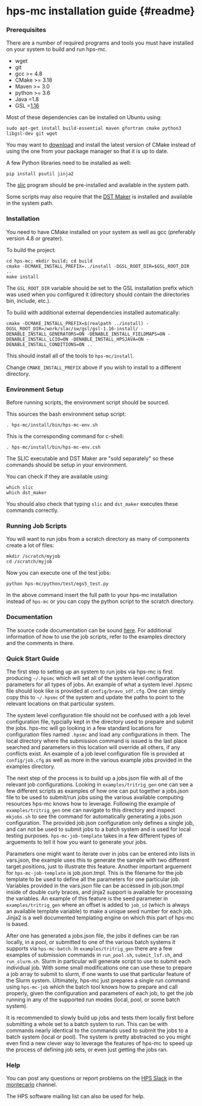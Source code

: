 # hps-mc installation guide  {#readme}
### Prerequisites

There are a number of required programs and tools you must have installed on your system to build and run hps-mc.

- wget
- git
- gcc >= 4.8
- CMake >= 3.18
- Maven >= 3.0
- python >= 3.6
- Java =1.8
- GSL =[1.16](https://ftp.gnu.org/gnu/gsl/gsl-1.16.tar.gz)

Most of these dependencies can be installed on Ubuntu using:

```
sudo apt-get install build-essential maven gfortran cmake python3 libgsl-dev git wget
```

You may want to [download](https://cmake.org/download/) and install the latest version of CMake instead of using the one from your package manager so that it is up to date.

A few Python libraries need to be installed as well:

```
pip install psutil jinja2
```

The [slic](https://github.com/slaclab/slic) program should be pre-installed and available in the system path.

Some scripts may also require that the [DST Maker](https://github.com/JeffersonLab/hps-dst) is installed and available in the system path.

### Installation

You need to have CMake installed on your system as well as gcc (preferably version 4.8 or greater).

To build the project:

```
cd hps-mc; mkdir build; cd build
cmake -DCMAKE_INSTALL_PREFIX=../install -DGSL_ROOT_DIR=$GSL_ROOT_DIR ..
make install
```

The `GSL_ROOT_DIR` variable should be set to the GSL installation prefix which was used when you configured it (directory should contain the directories bin, include, etc.).

To build with additional external dependencies installed automatically:

```
cmake -DCMAKE_INSTALL_PREFIX=$(realpath ../install) -DGSL_ROOT_DIR=/work/slac/sw/gsl/gsl-1.16-install/ -DENABLE_INSTALL_GENERATORS=ON -DENABLE_INSTALL_FIELDMAPS=ON -DENABLE_INSTALL_LCIO=ON -DENABLE_INSTALL_HPSJAVA=ON -DENABLE_INSTALL_CONDITIONS=ON ..
```

This should install all of the tools to `hps-mc/install`.  

Change `CMAKE_INSTALL_PREFIX` above if you wish to install to a different directory.

### Environment Setup

Before running scripts, the environment script should be sourced.

This sources the bash environment setup script:

```
. hps-mc/install/bin/hps-mc-env.sh
```

This is the corresponding command for c-shell:

```
. hps-mc/install/bin/hps-mc-env.csh
```

The SLIC executable and DST Maker are "sold separately" so these commands should be setup in your environment.

You can check if they are available using:

```
which slic
which dst_maker
```

You should also check that typing `slic` and `dst_maker` executes these commands correctly.

### Running Job Scripts

You will want to run jobs from a scratch directory as many of components create a lot of files:

```
mkdir /scratch/myjob
cd /scratch/myjob
```

Now you can execute one of the test jobs:

```
python hps-mc/python/test/egs5_test.py
```

In the above command insert the full path to your hps-mc installation instead of `hps-mc` or you can copy the python script to the scratch directory.

### Documentation
The source code documentation can be sound [here](https://jeffersonlab.github.io/hps-mc/). For additional information of how to use the job scripts, refer to the examples directory and the comments in there.


### Quick Start Guide

The first step to setting up an system to run jobs via hps-mc is first producing `~/.hpsmc` which will set all of the system level configuration parameters for all types of jobs. An example of what a system level .hpsmc file should look like is provided at `config/bravo_sdf.cfg`. One can simply copy this to `~/.hpsmc` of the system and update the paths to point to the relevant locations on that particular system.

The system level configuration file should not be confused with a job level configuration file, typcially kept in the directory used to prepare and submit the jobs. hps-mc will go looking in a few standard locations for configuration files named `.hpsmc` and load any configurations in them. The local directory where the submission command is issued is the last place searched and parameters in this location will override all others, if any conflicts exist. An example of a job level configuration file is provided at `config/job.cfg` as well as more in the various example jobs provided in the examples directory.

The next step of the process is to build up a jobs.json file with all of the relevant job configurations. Looking in `examples/tritrig_gen` one can see a few different scripts as examples of how one can put together a jobs.json file to be used to submit/run jobs using the various available computing resources hps-mc knows how to leverage. Following the example of `examples/tritrig_gen` one can navigate to this directory and inspect `mkjobs.sh` to see the command for automatically generating a jobs.json configuration. The provided job.json configuration only defines a single job, and can not be used to submit jobs to a batch system and is used for local testing purposes. `hps-mc-job-template` takes in a few different types of arguements to tell it how you want to generate your jobs. 

Parameters one might want to iterate over in jobs can be entered into lists in vars.json, the example uses this to generate the sample with two different target positions, just to illustrate this feature. Another important arguement for `hps-mc-job-template` is job.json.tmpl. This is the filename for the job template to be used to define all the parameters for one particular job. Variables provided in the vars.json file can be accessed in job.json.tmpl inside of double curly braces, and jinja2 support is available for processing the variables. An example of this feature is the seed parameter in `examples/tritrig_gen` where an offset is added to `job_id` (which is always an available template variable) to make a unique seed number for each job. Jinja2 is a well documented templating engine on which this part of hps-mc is based. 

After one has generated a jobs.json file, the jobs it defines can be ran locally, in a pool, or submitted to one of the various batch systems it supports via `hps-mc-batch`. In `examples/tritrig_gen` there are a few examples of submission commands in `run_pool.sh`, `submit_lsf.sh`, and `run_slurm.sh`. Slurm in particular will generate script to use to submit each individual job. With some small modifications one can use these to prepare a job array to submit to slurm, if one wants to use that particular feature of the Slurm system. Ultimately, hps-mc just prepares a single run command using `hps-mc-job` which the batch tool knows how to prepare and call properly, given the configuration and parameters of each job, to get the job running in any of the supported run modes (local, pool, or some batch system). 

It is recommended to slowly build up jobs and tests them locally first before submitting a whole set to a batch system to run. This can be with commands nearly identical to the commands used to submit the jobs to a batch system (local or pool). The system is pretty abstracted so you might even find a new clever way to leverage the features of hps-mc to speed up the process of defining job sets, or even just getting the jobs ran.

### Help

You can post any questions or report problems on the [HPS Slack](https://heavyphotonsearch.slack.com/) in the [montecarlo](https://heavyphotonsearch.slack.com/messages/C47LLBP5F) channel.

The HPS software mailing list can also be used for help.
